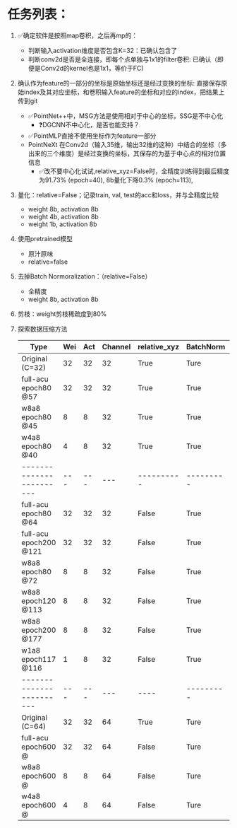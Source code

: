 # 任务列表：
1. :white_check_mark:确定软件是按照map卷积，之后再mp的：
    - 判断输入activation维度是否包含K=32：已确认包含了
    - 判断conv2d是否是全连接，即每个点单独与1x1的filter卷积: 已确认（即便是Conv2d的kernel也是1x1，等价于FC)
2. 确认作为feature的一部分的坐标是原始坐标还是经过变换的坐标: 直接保存原始index及其对应坐标，和卷积输入feature的坐标和对应的index，把结果上传到git
    - :white_check_mark:PointNet++中，MSG方法是使用相对于中心的坐标，SSG是不中心化
      - :question:DGCNN不中心化，是否也能支持？
    - :white_check_mark:PointMLP直接不使用坐标作为feature一部分
    - PointNeXt 在Conv2d（输入35维，输出32维的这种）中结合的坐标（多出来的三个维度）是经过变换的坐标，其保存的为基于中心点的相对位置信息
      - :white_check_mark:改不要中心化试试,relative_xyz=False时，全精度训练得到最后精度为91.73% (epoch=40), 8b量化下降0.3% (epoch=113), 
3. 量化：relative=False；记录train, val, test的acc和loss，并与全精度比较
    - weight 8b, activation 8b
    - weight 4b, activation 8b
    - weight 1b, activation 8b
4. 使用pretrained模型
    - 原汁原味
    - relative=false
6. 去掉Batch Normoralization：（relative=False）
    - 全精度
    - weight 8b, activation 8b
7. 剪枝：weight剪枝稀疏度到80%
8. 探索数据压缩方法

    | Type                      | Wei | Act | Channel | relative_xyz | BatchNorm | Epoch | Best | OA    	| mAcc  	|
    |-------------------------- | --- | --- |-------- |--------------| --------- | ----- | ---- |-------	|-------	|
    | Original (C=32)           | 32  | 32  | 32      | True         | Ture      | None  | None | 93.2+-0.1	| 90.8+-0.2 |
    | full-acu<br>epoch80 @57   | 32  | 32  | 32      | True         | True      | 80    | 57   | 92.91 	| 89.55 	|
    | w8a8<br>epoch80 @45       | 8   | 8   | 32      | True         | True      | 80    | 45   | 92.34 	| 87.87 	|
    | w4a8<br>epoch80 @40       | 4   | 8   | 32      | True         | True      | 80    | 40   | 92.30 	| 88.79 	|
    | ------------------------  | --- | --- | ---     | ----------   | --------- | ----- | ---- | ------	| ----- 	|
    | full-acu<br>epoch80 @64   | 32  | 32  | 32      | False        | True      | 80    | 64   | 91.73 	| 88.35 	|
    | full-acu<br>epoch200 @121 | 32  | 32  | 32      | False        | True      | 200   | 121  | 91.82 	| 88.43 	|
    | w8a8<br>epoch80 @72       | 8   | 8   | 32      | False        | True      | 80    | 72   | 91.45 	| 87.42 	|
    | w8a8<br>epoch120 @113     | 8   | 8   | 32      | False        | True      | 120   | 113  | 92.02 	| 89.35 	|
    | w8a8<br>epoch200 @177     | 8   | 8   | 32      | False        | True      | 200   | 177  | 91.94 	| 89.38 	|
    | w1a8<br>epoch117 @116     | 1   | 8   | 32      | False        | True      | 117   | 116  | 41.53 	| 27.52 	|
    | ------------------------  | --- | --- | ---     | ----         | --------- | ----- | ---- | ------	| ----- 	|
    | Original (C=64)           | 32  | 32  | 64      | True         | Ture      | 600   | 537  | 93.7+-0.3 | 90.9+-0.5 |
    | full-acu<br>epoch600 @    | 32  | 32  | 64      | False        | Ture      | 600   |   |  	|  	|
    | w8a8<br>epoch600 @        | 8   | 8   | 64      | False        | Ture      | 600   |   |  	|  	|
    | w4a8<br>epoch600 @        | 4   | 8   | 64      | False        | Ture      | 600   |   |  	|  	|
    
